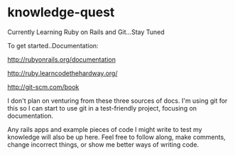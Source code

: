 knowledge-quest
===============

Currently Learning Ruby on Rails and Git...Stay Tuned

To get started..Documentation:

http://rubyonrails.org/documentation

http://ruby.learncodethehardway.org/

http://git-scm.com/book

I don't plan on venturing from these three sources of docs. I'm using git for this so I can start to use git in a test-friendly project, focusing on documentation. 

Any rails apps and example pieces of code I might write to test my knowledge will also be up here. Feel free to follow along, make comments, change incorrect things, or show me better ways of writing code.


